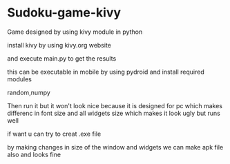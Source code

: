 # Sudoku-game-kivy
Game designed by using kivy module in python 

install kivy 
by using kivy.org website

and execute main.py to get the results 

this can be executable in mobile by using pydroid and install required modules 

random,numpy 

Then run it 
but it won't look nice because it is designed for pc which makes differenc in font size and all widgets size which makes it look ugly 
but runs well 

if want u can try to creat .exe file


by making changes in size of the window and widgets we can make apk file also and looks fine 
